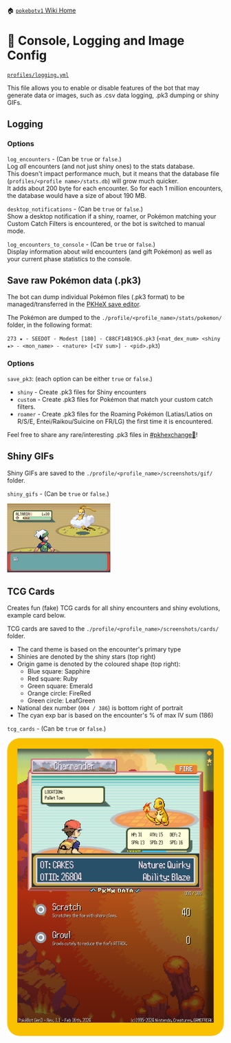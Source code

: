 🏠 [`pokebotv1` Wiki Home](../Readme.md)

# 📄 Console, Logging and Image Config

[`profiles/logging.yml`](../../modules/config/templates/logging.yml)

This file allows you to enable or disable features of the bot that may generate data or images, such as .csv data logging, .pk3 dumping or shiny GIFs.

## Logging

### Options
`log_encounters` - (Can be `true` or `false`.)   
Log _all_ encounters (and not just shiny ones) to the stats database.  
This doesn't impact performance much, but it means that the database file (`profiles/<profile name>/stats.db`) will grow much quicker.   
It adds about 200 byte for each encounter. So for each 1 million encounters, the database would have a size of about 190 MB.

`desktop_notifications` - (Can be `true` or `false`.)   
Show a desktop notification if a shiny, roamer, or Pokémon matching your  Custom Catch Filters is encountered, or the bot is switched to manual mode.

`log_encounters_to_console` - (Can be `true` or `false`.)   
Display information about wild encounters (and gift Pokémon) as well as your current phase statistics to the console.

## Save raw Pokémon data (.pk3)
The bot can dump individual Pokémon files (.pk3 format) to be managed/transferred in the [PKHeX save editor](https://github.com/kwsch/PKHeX).

The Pokémon are dumped to the `./profile/<profile_name>/stats/pokemon/` folder, in the following format:

`273 ★ - SEEDOT - Modest [180] - C88CF14B19C6.pk3` (`<nat_dex_num> <shiny ★> - <mon_name> - <nature> [<IV sum>] - <pid>.pk3`)

### Options
`save_pk3`: (each option can be either `true` or `false`.)
- `shiny` - Create .pk3 files for Shiny encounters
- `custom` - Create .pk3 files for Pokémon that match your custom catch filters.
- `roamer` - Create .pk3 files for the Roaming Pokémon (Latias/Latios on R/S/E, Entei/Raikou/Suicine on FR/LG) the first time it is encountered.

Feel free to share any rare/interesting .pk3 files in [#pkhexchange💱](https://discord.com/channels/1057088810950860850/1123523909745135616)!

## Shiny GIFs

Shiny GIFs are saved to the `./profile/<profile_name>/screenshots/gif/` folder.

`shiny_gifs` - (Can be `true` or `false`.)

![image](../images/shiny.gif)

## TCG Cards
Creates fun (fake) TCG cards for all shiny encounters and shiny evolutions, example card below.

TCG cards are saved to the `./profile/<profile_name>/screenshots/cards/` folder.

- The card theme is based on the encounter's primary type
- Shinies are denoted by the shiny stars (top right)
- Origin game is denoted by the coloured shape (top right):
  - Blue square: Sapphire
  - Red square: Ruby
  - Green square: Emerald
  - Orange circle: FireRed
  - Green circle: LeafGreen
- National dex number (`004 / 386`) is bottom right of portrait
- The cyan exp bar is based on the encounter's % of max IV sum (186)

`tcg_cards` - (Can be `true` or `false`.)

![image](../images/tcg_example.png)
